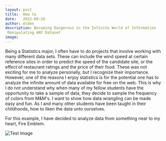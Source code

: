 ```yaml
---
layout: post
title:  How to 
date:   2022-09-26
author: Alden
description: Becoming Dangerous in the Infinite World of Information
 Manipulating ANY Dataset
image: 
---
```

 
Being a Statistics major, I often have to do projects that involve working with many different data sets.  These can include the wind speed at certain reference sites
in order to predict the speed of the candidate site, or the effect of restaurant ratings and the price of their food.  These was not exciting for me to analyze 
personally, but I recognize their importance.  However, one of the reasons I enjoy statistics is for the potential one has to analyze the infinite amount of data
available for free on the web.  This is why I do not understand why when many of my fellow students have the opportunity to take a sample of data, they decide to
sample the frequency of colors from M&M's.  I want to show how data wrangling can be made easy and fun.  As I and many other students have been taught in their childhoods,
how to liken the data unto ourselves.

For this example, I have decided to analyze data from something near to my heart, Fire Emblem.

![Test Image](https://raw.githubusercontent.com/esnt/stat386-projects/main/assets/images/Fire_Emblem_Title_Screen.png)
